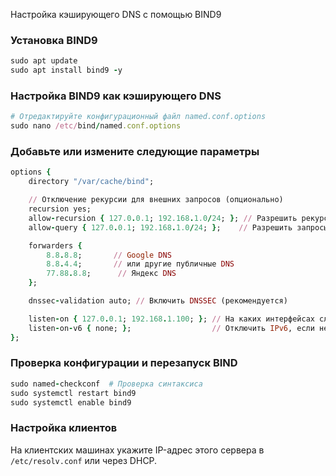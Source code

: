 Настройка кэширующего DNS с помощью BIND9

### Установка BIND9

```ruby
sudo apt update
sudo apt install bind9 -y
```

### Настройка BIND9 как кэширующего DNS

```ruby
# Отредактируйте конфигурационный файл named.conf.options
sudo nano /etc/bind/named.conf.options
```

### Добавьте или измените следующие параметры

```ruby
options {
    directory "/var/cache/bind";

    // Отключение рекурсии для внешних запросов (опционально)
    recursion yes;
    allow-recursion { 127.0.0.1; 192.168.1.0/24; }; // Разрешить рекурсию только для локальных клиентов
    allow-query { 127.0.0.1; 192.168.1.0/24; };    // Разрешить запросы только от доверенных сетей

    forwarders {
        8.8.8.8;       // Google DNS
        8.8.4.4;       // или другие публичные DNS
        77.88.8.8;      // Яндекс DNS
    };

    dnssec-validation auto; // Включить DNSSEC (рекомендуется)

    listen-on { 127.0.0.1; 192.168.1.100; }; // На каких интерфейсах слушать
    listen-on-v6 { none; };                  // Отключить IPv6, если не используется
};
```

### Проверка конфигурации и перезапуск BIND

```ruby
sudo named-checkconf  # Проверка синтаксиса
sudo systemctl restart bind9
sudo systemctl enable bind9
```

### Настройка клиентов

На клиентских машинах укажите IP-адрес этого сервера в `/etc/resolv.conf` или через DHCP.
